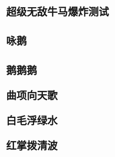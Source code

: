 <h1>超级无敌牛马爆炸测试<h1>
<head>
    <meta charset="UTF-8">
    <title>超级无敌宇宙第一牛马爆炸测试</title>
</head>
<body>
<h1>咏鹅<h1>
<p>鹅鹅鹅<p>
<p>曲项向天歌<p>
<p>白毛浮绿水<P>
<P>红掌拨清波<P>
</body>
